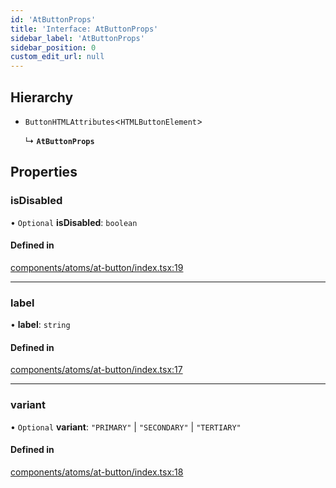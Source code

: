 ```yaml
---
id: 'AtButtonProps'
title: 'Interface: AtButtonProps'
sidebar_label: 'AtButtonProps'
sidebar_position: 0
custom_edit_url: null
---
```


## Hierarchy

- `ButtonHTMLAttributes`<`HTMLButtonElement`\>

  ↳ **`AtButtonProps`**

## Properties

### isDisabled

• `Optional` **isDisabled**: `boolean`

#### Defined in

[components/atoms/at-button/index.tsx:19](https://github.com/Project-Krypto/ReactPayVault/blob/208ee24/src/lib/components/atoms/at-button/index.tsx#L19)

---

### label

• **label**: `string`

#### Defined in

[components/atoms/at-button/index.tsx:17](https://github.com/Project-Krypto/ReactPayVault/blob/208ee24/src/lib/components/atoms/at-button/index.tsx#L17)

---

### variant

• `Optional` **variant**: `"PRIMARY"` \| `"SECONDARY"` \| `"TERTIARY"`

#### Defined in

[components/atoms/at-button/index.tsx:18](https://github.com/Project-Krypto/ReactPayVault/blob/208ee24/src/lib/components/atoms/at-button/index.tsx#L18)
